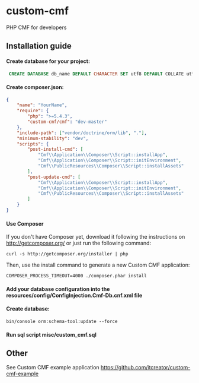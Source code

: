custom-cmf
==========

PHP CMF for developers

Installation guide
-------------

#### Create database for your project:

```sql
 CREATE DATABASE db_name DEFAULT CHARACTER SET utf8 DEFAULT COLLATE utf8_general_ci;
```

#### Create **composer.json**:

```json
{
    "name": "YourName",
    "require": {
        "php": ">=5.4.3",
        "custom-cmf/cmf": "dev-master"
    },
    "include-path": ["vendor/doctrine/orm/lib", "."],
    "minimum-stability": "dev",
    "scripts": {
        "post-install-cmd": [
            "Cmf\\Application\\Composer\\Script::installApp",
            "Cmf\\Application\\Composer\\Script::initEnvironment",
            "Cmf\\PublicResources\\Composer\\Script::installAssets"
        ],
        "post-update-cmd": [
            "Cmf\\Application\\Composer\\Script::installApp",
            "Cmf\\Application\\Composer\\Script::initEnvironment",
            "Cmf\\PublicResources\\Composer\\Script::installAssets"
        ]
    }
}
```

#### Use Composer

If you don't have Composer yet, download it following the instructions on
http://getcomposer.org/ or just run the following command:

    curl -s http://getcomposer.org/installer | php

Then, use the install command to generate a new Custom CMF application:

    COMPOSER_PROCESS_TIMEOUT=4000 ./composer.phar install

#### Add your database configuration into the **resources/config/ConfigInjection.Cmf-Db.cnf.xml** file

#### Create database:

    bin/console orm:schema-tool:update --force

#### Run sql script misc/custom_cmf.sql


Other
-------------

See Custom CMF example application https://github.com/itcreator/custom-cmf-example
